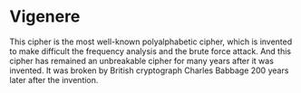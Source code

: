# Vigenere
  This cipher is the most well-known polyalphabetic cipher, which is invented to make difficult the frequency analysis and the brute force attack. And this cipher has remained an unbreakable cipher for many years after it was invented. It was broken by British cryptograph Charles Babbage 200 years later after the invention.
  
